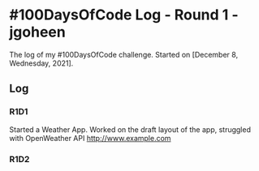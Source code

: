 # #100DaysOfCode Log - Round 1 - jgoheen

The log of my #100DaysOfCode challenge. Started on [December 8, Wednesday, 2021].

## Log

### R1D1 
Started a Weather App. Worked on the draft layout of the app, struggled with OpenWeather API http://www.example.com

### R1D2
